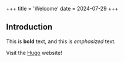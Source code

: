 +++
title = 'Welcome'
date = 2024-07-29
+++
## Introduction

This is **bold** text, and this is *emphasized* text.

Visit the [Hugo](https://gohugo.io) website!
